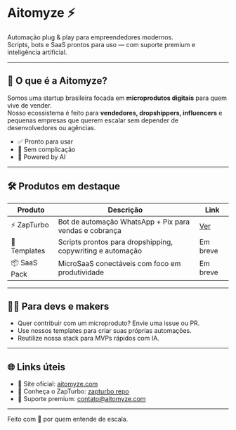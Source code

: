 # Aitomyze ⚡

Automação plug & play para empreendedores modernos.  
Scripts, bots e SaaS prontos para uso — com suporte premium e inteligência artificial.

---

## 🚀 O que é a Aitomyze?

Somos uma startup brasileira focada em **microprodutos digitais** para quem vive de vender.  
Nosso ecossistema é feito para **vendedores, dropshippers, influencers** e pequenas empresas que querem escalar sem depender de desenvolvedores ou agências.

- ✅ Pronto para usar
- 🔌 Sem complicação
- 🧠 Powered by AI

---

## 🛠️ Produtos em destaque

| Produto      | Descrição                                                  | Link      |
|--------------|------------------------------------------------------------|-----------|
| ⚡ ZapTurbo   | Bot de automação WhatsApp + Pix para vendas e cobrança    | [Ver](https://aitomyze.com/zapturbo) |
| 🧩 Templates  | Scripts prontos para dropshipping, copywriting e automação | Em breve |
| 📦 SaaS Pack  | MicroSaaS conectáveis com foco em produtividade            | Em breve |

---

## 🧑‍💻 Para devs e makers

- Quer contribuir com um microproduto? Envie uma issue ou PR.
- Use nossos templates para criar suas próprias automações.
- Reutilize nossa stack para MVPs rápidos com IA.

---

## 🌐 Links úteis

- 🔗 Site oficial: [aitomyze.com](https://aitomyze.com)
- 🧠 Conheça o ZapTurbo: [zapturbo repo](https://aitomyze.com/zapturbo)
- 📧 Suporte premium: contato@aitomyze.com

---

Feito com 💜 por quem entende de escala.
